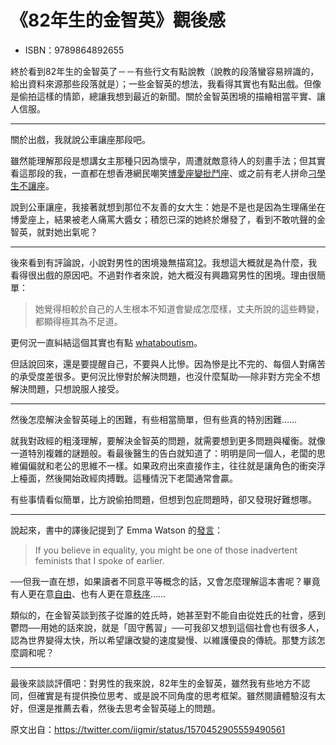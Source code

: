 # 《82年生的金智英》觀後感

* ISBN：9789864892655

終於看到82年生的金智英了－－有些行文有點說教（說教的段落蠻容易辨識的，給出資料來源那些段落就是）；一些金智英的想法，我看得其實也有點出戲。但像是偷拍這樣的情節，總讓我想到最近的新聞。關於金智英困境的描繪相當平實、讓人信服。

---

關於出戲，我就說公車讓座那段吧。

雖然能理解那段是想講女主那種只因為懷孕，周遭就敵意待人的刻畫手法；但其實看這那段的我，一直都在想香港網民嘲笑[博愛座變批鬥座](https://theinitium.com/roundtable/20180306-roundtable-hk-priority-seats/)、或之前有老人拼命[刁學生不讓座](https://www.mirrormedia.mg/story/20220906edi014)。

說到公車讓座，我接著就想到那位不友善的女大生：她是不是也是因為生理痛坐在博愛座上，結果被老人痛罵大醬女；積怨已深的她終於爆發了，看到不敢吭聲的金智英，就對她出氣呢？

---

後來看到有評論說，小說對男性的困境幾無描寫[1](https://www.amazon.co.jp/gp/customer-reviews/R2QW7I3BLGIGRR)[2](https://www.amazon.co.jp/gp/customer-reviews/R1ICTU5THMCLKN)。我想這大概就是為什麼，我看得很出戲的原因吧。不過對作者來說，她大概沒有興趣寫男性的困境。理由很簡單：

> 她覺得相較於自己的人生根本不知道會變成怎麼樣，丈夫所說的這些轉變，都顯得極其為不足道。

更何況一直糾結這個其實也有點 [whataboutism](https://en.wikipedia.org/wiki/Whataboutism)。

但話說回來，還是要提醒自己，不要與人比慘。因為慘是比不完的、每個人對痛苦的承受度差很多。更何況比慘對於解決問題，也沒什麼幫助──除非對方完全不想解決問題，只想說服人接受。

---

然後怎麼解決金智英碰上的困難，有些相當簡單，但有些真的特別困難……

就我對政經的粗淺理解，要解決金智英的問題，就需要想到更多問題與權衡。就像一道特別複雜的謎題般。看最後醫生的告白就知道了：明明是同一個人，老闆的思維偏偏就和老公的思維不一樣。如果政府出來直接作主，往往就是讓角色的衝突浮上檯面，然後開始政經肉搏戰。這種情況下老闆通常會贏。

有些事情看似簡單，比方說偷拍問題，但想到包庇問題時，卻又發現好難想哪。

---

說起來，書中的譯後記提到了 Emma Watson 的[發言](https://en.wikiquote.org/wiki/Emma_Watson)：

> If you believe in equality, you might be one of those inadvertent feminists that I spoke of earlier.

──但我一直在想，如果讀者不同意平等概念的話，又會怎麼理解這本書呢？畢竟有人更在意[自由](https://www.startpage.com/do/dsearch?q=Equality+vs.+Freedom)、也有人更在意[秩序](https://www.startpage.com/do/dsearch?q=Equality+vs.+Order)……

類似的，在金智英談到孩子從誰的姓氏時，她甚至對不能自由從姓氏的社會，感到鬱悶──用她的話來說，就是「固守舊習」──可我卻又想到這個社會也有很多人，認為世界變得太快，所以希望讓改變的速度變慢、以維護優良的傳統。那雙方該怎麼調和呢？

---

最後來談談評價吧：對男性的我來說，82年生的金智英，雖然我有些地方不認同，但確實是有提供換位思考、或是說不同角度的思考框架。雖然閱讀體驗沒有太好，但還是推薦去看，然後去思考金智英碰上的問題。

原文出自：<https://twitter.com/iigmir/status/1570452905559490561>
